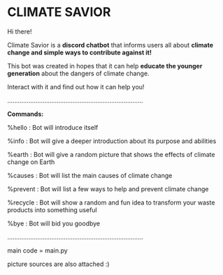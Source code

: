# CLIMATE SAVIOR

Hi there!

Climate Savior is a **discord chatbot** that informs users all about **climate change and simple ways to contribute against it!**

This bot was created in hopes that it can help **educate the younger generation** about the dangers of climate change.

Interact with it and find out how it can help you!

.............................................................................

**Commands:**

%hello      : Bot will introduce itself

%info       : Bot will give a deeper introduction about its purpose and abilities

%earth      : Bot will give a random picture that shows the effects of climate change on Earth

%causes     : Bot will list the main causes of climate change

%prevent    : Bot will list a few ways to help and prevent climate change

%recycle    : Bot will show a random and fun idea to transform your waste products into something useful

%bye        : Bot will bid you goodbye

.............................................................................

main code = main.py

picture sources are also attached :)
